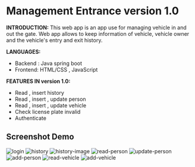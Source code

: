 # Management Entrance version 1.0
**INTRODUCTION:**
This web app is an app use for managing vehicle in and out the gate.
Web app allows to keep information of vehicle, vehicle owner and the vehicle's entry and exit history.

**LANGUAGES:**
- Backend : Java spring boot
- Frontend: HTML/CSS , JavaScript

**FEATURES IN version 1.0:**
- Read , insert history
- Read , insert , update person
- Read , insert , update vehicle
- Check license plate invalid
- Authenticate

## Screenshot Demo
![login](https://user-images.githubusercontent.com/54068211/114313341-59a24e80-9b20-11eb-926f-c062179bbbe5.JPG)
![history](https://user-images.githubusercontent.com/54068211/114313348-5eff9900-9b20-11eb-8ac1-f8bf5456a096.JPG)
![history-image](https://user-images.githubusercontent.com/54068211/114313354-62932000-9b20-11eb-95af-83bc0e313ce4.JPG)
![read-person](https://user-images.githubusercontent.com/54068211/114313360-6757d400-9b20-11eb-8cc3-305c76119580.JPG)
![update-person](https://user-images.githubusercontent.com/54068211/114313366-6a52c480-9b20-11eb-8bf9-529010cdc24b.JPG)
![add-person](https://user-images.githubusercontent.com/54068211/114313368-6b83f180-9b20-11eb-9cf8-07a28709413f.JPG)
![read-vehicle](https://user-images.githubusercontent.com/54068211/114313362-68890100-9b20-11eb-9460-7239f5a4e341.JPG)
![add-vehicle](https://user-images.githubusercontent.com/54068211/114313367-6aeb5b00-9b20-11eb-8063-928de7c365ea.JPG)
